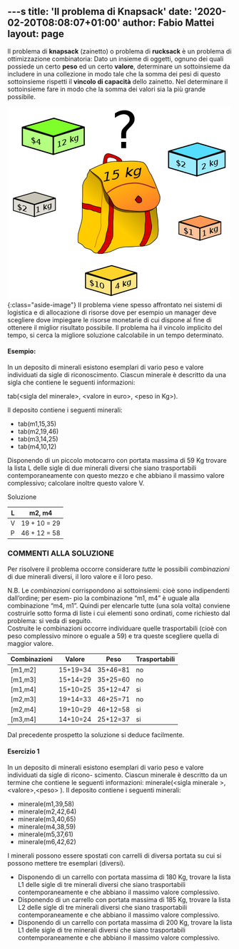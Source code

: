 ---s
title: 'Il problema di Knapsack'
date: '2020-02-20T08:08:07+01:00'
author: Fabio Mattei
layout: page
---

Il problema di **knapsack** (zainetto) o problema di **rucksack** è un problema di ottimizzazione combinatoria: Dato un insieme di oggetti, ognuno dei quali possiede un certo **peso** ed un certo **valore**, determinare un sottoinsieme da includere in una collezione in modo tale che la somma dei pesi di questo sottoinsieme rispetti il **vincolo di capacità** dello zainetto. Nel determinare il sottoinsieme fare in modo che la somma dei valori sia la più grande possibile.

![Problema di knapsack](/images/problemsolving/knapsack.png){:class="aside-image"}
Il problema viene spesso affrontato nei sistemi di logistica e di allocazione di risorse dove per esempio un manager deve scegliere dove impiegare le risorse monetarie di cui dispone al fine di ottenere il miglior risultato possibile. Il problema ha il vincolo implicito del tempo, si cerca la migliore soluzione calcolabile in un tempo determinato.

#### Esempio:

In un deposito di minerali esistono esemplari di vario peso e valore individuati da sigle di riconoscimento. Ciascun minerale è descritto da una sigla che contiene le seguenti informazioni:

tab(&lt;sigla del minerale&gt;, &lt;valore in euro&gt;, &lt;peso in Kg&gt;).

Il deposito contiene i seguenti minerali:

- tab(m1,15,35)
- tab(m2,19,46)
- tab(m3,14,25)
- tab(m4,10,12)

Disponendo di un piccolo motocarro con portata massima di 59 Kg trovare la lista L delle sigle di due minerali diversi che siano trasportabili contemporaneamente con questo mezzo e che abbiano il massimo valore complessivo; calcolare inoltre questo valore V.

Soluzione

| L | m2, m4 |
|---|---|
| V | 19 + 10 = 29 |
| P | 46 + 12 = 58 |


### COMMENTI ALLA SOLUZIONE  
Per risolvere il problema occorre considerare *tutte* le possibili *combinazioni* di due minerali diversi, il loro valore e il loro peso.

N.B. Le *combinazioni* corrispondono ai sottoinsiemi: cioè sono indipendenti dall’ordine; per esem- pio la combinazione “m1, m4” è uguale alla combinazione “m4, m1”. Quindi per elencarle tutte (una sola volta) conviene costruirle sotto forma di liste i cui elementi sono ordinati, come richiesto dal problema: si veda di seguito.  
 Costruite le combinazioni occorre individuare quelle trasportabili (cioè con peso complessivo minore o eguale a 59) e tra queste scegliere quella di maggior valore.

| Combinazioni | Valore | Peso | Trasportabili |
|---|---|---|---|
| \[m1,m2\] | 15+19=34 | 35+46=81 | no |
| \[m1,m3\] | 15+14=29 | 35+25=60 | no |
| \[m1,m4\] | 15+10=25 | 35+12=47 | si |
| \[m2,m3\] | 19+14=33 | 46+25=71 | no |
| \[m2,m4\] | 19+10=29 | 46+12=58 | si |
| \[m3,m4\] | 14+10=24 | 25+12=37 | si |

Dal precedente prospetto la soluzione si deduce facilmente.

#### Esercizio 1

In un deposito di minerali esistono esemplari di vario peso e valore individuati da sigle di ricono- scimento. Ciascun minerale è descritto da un termine che contiene le seguenti informazioni: minerale(&lt;sigla minerale &gt;,&lt;valore&gt;,&lt;peso&gt; ). Il deposito contiene i seguenti minerali:

- minerale(m1,39,58)
- minerale(m2,42,64)
- minerale(m3,40,65)
- minerale(m4,38,59)
- minerale(m5,37,61)
- minerale(m6,42,62)

I minerali possono essere spostati con carrelli di diversa portata su cui si possono mettere tre esemplari (diversi).

- Disponendo di un carrello con portata massima di 180 Kg, trovare la lista L1 delle sigle di tre minerali diversi che siano trasportabili contemporaneamente e che abbiano il massimo valore complessivo.
- Disponendo di un carrello con portata massima di 185 Kg, trovare la lista L2 delle sigle di tre minerali diversi che siano trasportabili contemporaneamente e che abbiano il massimo valore complessivo.
- Disponendo di un carrello con portata massima di 200 Kg, trovare la lista L1 delle sigle di tre minerali diversi che siano trasportabili contemporaneamente e che abbiano il massimo valore complessivo.